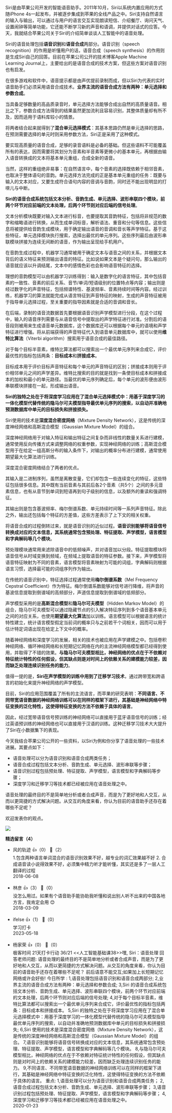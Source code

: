 Siri是由苹果公司开发的智能语音助手。2011年10月，Siri以系统内置应用的方式随iPhone 4s一起发布，并被逐步集成到苹果的全线产品之中。Siri支持自然语言的输入与输出，可以通过与用户的语言交互实现朗读短信、介绍餐厅、询问天气、设置闹钟等简单功能，它还能不断学习新的声音和语调，并提供对话式的应答。今天，我就结合苹果公司关于Siri的介绍简单谈谈人工智能中的语音处理。

Siri的语音处理包括**语音识别**和**语音合成**两部分。语音识别（speech recognition）的作用是听懂用户的话，语音合成（speech synthesis）的作用则是生成Siri自己的回答。目前在苹果公司公开的技术博客Apple Machine Learning Journal上，主要给出的是语音合成的技术方案，但这些方案对语音识别也有启发。

在很多游戏和软件中，语音提示都是由声优提前录制而成，但以Siri为代表的实时语音助手们必须采用语音合成技术。**业界主流的语音合成方法有两种：单元选择和参数合成**。

当具备足够数量的高品质录音时，单元选择方法能够合成出自然的高质量语音。相比之下，参数合成方法得到的结果虽然更加流利且容易识别，其整体质量却有所不及，因而适用于语料库较小的情景。

将两者结合起来就得到了**混合单元选择模式**：其基本思路仍然是单元选择的思路，在预测需要选择的单元时则采用参数方法，Siri正是采用了这种模式。

要实现高质量的语音合成，足够的录音语料是必备的基础。但这些语料不可能覆盖所有的表达，因而需要将其划分为音素和半音素等更微小的基本单元，再根据由输入语音转换成的文本将基本单元重组，合成全新的语音。

当然，这样的重组绝非易事：在自然语言中，每个音素的选择既依赖于相邻音素，也取决于整体语句的音韵。单元选择方法完成的正是基本单元重组的任务：既要与输入的文本对应，又要生成符合语句内容的音调与音韵，同时还不能出现明显的打喯儿与中断。

**Siri的语音合成系统包括文本分析、音韵生成、单元选择、波形串联四个模块，前两个环节对应前端的文本处理，后两个环节则对应后端的信号处理**。

文本分析模块既要对输入文本进行标音，也要提取其音韵特征，包括将非规范的数字和缩略语进行转换，从而生成单词标音，解析语法、重音和分句等信息。这些信息将被提供给音韵生成模块，用于确定输出语音的音调和音长等声学特征。基于这些特征，单元选择模块执行搜索，选择出最优的单元序列。这些序列最后由波形串联模块拼接为连续无间断的语音，作为输出呈现给手机用户。

在音韵生成过程中，机器学习通常被用于确定文本与语音之间的关系，并根据文本背后的语义特征来预测输出语音的特征。比如说如果文本是个疑问句，那么输出的语音就应该以升调结尾，文本中的感情色彩也会影响语音特征的选择。

理想的音韵模型可以由机器学习训练得到：输入是数字化的语言特征，其中包括音素的一致性、音素的前后关系、音节/单词/短语级别的位置特点等内容；输出则是经过数字化的声音特征，包括频谱特性、基波频率、音素持续时间等内容。经过训练，机器学习的算法就能完成从语言特征到声音特征的映射，生成的声音特征被用于指导单元选择过程，至关重要的指导因素就是合适的音调和音长。

在后端，录制的语音流数据首先要根据语音识别声学模型进行分段，在这个过程中，输入的语音序列需要与从语音信号中提取出的声学特征进行对准。分割后的语音段则被用来生成语音单元数据库，这个数据库还可以根据每个单元的语境和声学特征进行增强。将从前端获得的声音特征代入到语音单元数据库中，就可以使用**维特比算法**（Viterbi algorithm）搜索用于语音合成的最佳路径。

对于每个目标半音素，维特比算法都可以搜索出一个最优单元序列来合成它，评价最优性的指标包括两条：**目标成本**和**拼接成本**。

目标成本用于评价目标声音特征和每个单元的声音特征的区别；拼接成本则用于评价相邻单元之间的声学差异。维特比搜索的目的就是找到一条使目标成本和拼接成本的加权和最小的单元路径。当最优的单元序列确定后，每个单元的波形便由波形串联模块拼接在一起，形成输出语音。

**Siri的独特之处在于将深度学习应用在了混合单元选择模式中：用基于深度学习的一体化模型代替传统的隐马尔可夫模型指导最优单元序列的搜索，以自动并准确地预测数据库中单元的目标损失和拼接损失。**

Siri使用的技术是**深度混合密度网络**（Mixture Density Network），这是传统的深度神经网络和高斯混合模型（Gaussian Mixture Model）的组合。

深度神经网络用于对输入特征和输出特征之间复杂而非线性的数量关系进行建模，通常使用反向传播方式来调整网络的权重参数，实现神经网络的训练；高斯混合模型用于在给定一组高斯分布的输入条件下，对输出的概率分布进行建模，通常使用期望最大化算法进行训练。

深度混合密度网络结合了两者的优点。

其输入是二进制序列，虽然是离散变量，它们却包含一些连续变化的特征，这些特征包括很多信息。其中既有当前音素与其前后各2个音素（共5个）之间的多元音素信息，也有从音节到单词到短语再到句子级别的信息，以及额外的重读和强调特征。

其输出则是包含基波频率、梅尔倒谱系数、单元持续时间等一系列声音特征。除此之外，输出还包括每个特征的方差值，这些方差表示了上下文的相关权重。

将语音合成的过程倒转过来，就是语音识别的近似过程。**语音识别能够将语音信号转换成对应的文本信息，其系统通常包含预处理、特征提取、声学模型，语言模型和字典解码等几个模块**。

预处理模块通常用来滤除语音中的低频噪声，并对语音加以分段。特征提取模块将语音信号从时域变换到频域，在频域上提取语音的特征参数。接下来，声学模型将语音特征映射为不同的音素，语言模型将音素映射为可能的词组，字典解码则根据语言习惯，选择最可能的词组序列作为输出。

在传统的语音识别中，特征选择过程通常使用**梅尔倒谱系数**（Mel Frequency Cepstral Coefficient）作为特征。梅尔倒谱系数能够对信号进行降维，将声音的基波信息提取到倒谱域的高频部分，声道信息提取到倒谱域的低频部分。

声学模型采用的是**高斯混合模型**和**隐马尔可夫模型**（Hidden Markov Model）的组合，隐马尔可夫模型可以通过隐藏节点的引入解决特征序列到多个语音基本单元之间的对应关系，也使用**期望最大化算法**加以训练。语言模型可以根据语言的统计特性建立，统计语言模型假定当前词的概率只与之前若干个词相关，因而可以用于估计特定词语出现在给定上下文中的概率。

随着神经网络和深度学习的发展，相关的技术也被应用在声学建模之中。包括卷积神经网络、循环神经网络和长短期记忆网络在内的主流神经网络模型都已经得到使用，并取得了不错的效果。**与隐马尔可夫模型相比，神经网络的优点在于不依赖对特征统计特性的任何假设，但其缺点则是对时间上的依赖关系的建模能力较差，因而缺乏处理连续识别任务的能力**。

值得一提的是，**Siri在声学模型的训练中用到了迁移学习技术**，通过跨带宽和跨语言的初始化来提升神经网络的声学模型。

目前，Siri的应用范围覆盖了所有的主流语言，而苹果的研究表明：**不同语言、不同带宽语音数据的神经网络训练可以在同样的框架下进行，其基础是神经网络中特征变换的泛化特性，这使得特征变换的方法不依赖于具体的语言**。

因此，经过宽带语音信号预训练的神经网络可以直接用于蓝牙语音信号的训练；经过英语预训练的神经网络也可以直接用于汉语的训练。这种迁移学习技术大大提升了Siri在小数据集下的表现。

今天我结合苹果公司公开的一些资料，以Siri为例和你分享了语音处理的一些技术进展。其要点如下：

- 语音处理可以分为语音识别和语音合成两类任务；
- 语音合成过程包括文本分析、音韵生成、单元选择、波形串联等步骤；
- 语音识别过程包括预处理、特征提取、声学模型，语言模型和字典解码等步骤；
- 深度学习和迁移学习等技术都已经被应用在语音处理之中。

语音处理的最终目的不是简单地分析或者合成声音，而是为了更好地和人交互，从而以更简捷的方式解决问题。从交互的角度来看，你认为目前的语音助手还存在着哪些不足呢？

欢迎发表你的观点。

![](https://static001.geekbang.org/resource/image/2c/13/2cafffd82d32c23a0c3ccbee4aee0913.jpg?wh=1110%2A1022)
<div><strong>精选留言（4）</strong></div><ul>
<li><span>风的轨迹</span> 👍（0） 💬（2）<div>1.包含两种语言单词混合的语音识别效果不好，越专业的词汇效果越不好
2. 合成语音读小说得效果不好，必须集中精力听才能听懂，其实还是多了一层人工翻译的过程</div>2018-06-08</li><br/><li><span>林彦</span> 👍（3） 💬（0）<div>没怎么用过。如果有个语音助手能协助我听懂和说出别人听不出来的中国各地方言，我肯定会用 😊</div>2018-03-09</li><br/><li><span>ifelse</span> 👍（1） 💬（0）<div>学习打卡</div>2023-05-18</li><br/><li><span>杨家荣</span> 👍（0） 💬（0）<div>极客时间
21天打卡行动 36&#47;21
&lt;&lt;人工智能基础课38&gt;&gt;嘿, Siri：语音处理
回答老师问题:
语音处理的最终目的不是简单地分析或者合成声音，而是为了更好地和人交互，从而以更简捷的方式解决问题。从交互的角度来看，你认为目前的语音助手还存在着哪些不足呢？
前后语意不能交互;如果加上长短期记忆网络或许会好些!
今日所学 :
1,语音处理包括语音识别和语音合成两部分;
2,业界主流的语音合成方法有两种：单元选择和参数合成;
3,Siri 的语音合成系统包括文本分析、音韵生成、单元选择、波形串联四个模块，前两个环节对应前端的文本处理，后两个环节则对应后端的信号处理;
4,对于每个目标半音素，维特比算法都可以搜索出一个最优单元序列来合成它，评价最优性的指标包括两条：目标成本和拼接成本。
5,Siri 的独特之处在于将深度学习应用在了混合单元选择模式中：用基于深度学习的一体化模型代替传统的隐马尔可夫模型指导最优单元序列的搜索，以自动并准确地预测数据库中单元的目标损失和拼接损失;
6,Siri 使用的技术是深度混合密度网络（Mixture Density Network），这是传统的深度神经网络和高斯混合模型（Gaussian Mixture Model）的组合。
7,语音识别能够将语音信号转换成对应的文本信息，其系统通常包含预处理、特征提取、声学模型，语言模型和字典解码等几个模块。
8,与隐马尔可夫模型相比，神经网络的优点在于不依赖对特征统计特性的任何假设，但其缺点则是对时间上的依赖关系的建模能力较差，因而缺乏处理连续识别任务的能力。
9,不同语言、不同带宽语音数据的神经网络训练可以在同样的框架下进行，其基础是神经网络中特征变换的泛化特性，这使得特征变换的方法不依赖于具体的语言。
重点:
1,语音处理可以分为语音识别和语音合成两类任务；
2,语音合成过程包括文本分析、音韵生成、单元选择、波形串联等步骤；
3,语音识别过程包括预处理、特征提取、声学模型，语言模型和字典解码等步骤；
4,深度学习和迁移学习等技术都已经被应用在语音处理之中。</div>2020-01-23</li><br/>
</ul>